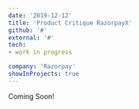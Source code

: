 ```yaml
---
date: '2019-12-12'
title: 'Product Critique RazorpayX'
github: '#'
external: '#'
tech:
- work in progress

company: 'Razorpay'
showInProjects: true
---
```


Coming Soon!